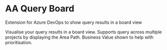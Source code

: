 # AA Query Board
Extension for Azure DevOps to show query results in a board view

Visualise your query results in a board view. Supports query across multiple projects by displaying the Area Path. Business Value shown to help with prioritisation.
